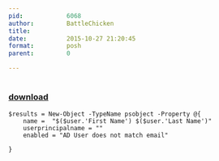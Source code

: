 ```yaml
---
pid:            6068
author:         BattleChicken
title:          
date:           2015-10-27 21:20:45
format:         posh
parent:         0

---
```


# 

### [download](//scripts/6068.ps1)



```posh
$results = New-Object -TypeName psobject -Property @{
    name =  "$($user.'First Name') $($user.'Last Name')"
    userprincipalname = ""
    enabled = "AD User does not match email"

}
```
